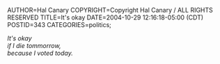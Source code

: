 AUTHOR=Hal Canary
COPYRIGHT=Copyright Hal Canary / ALL RIGHTS RESERVED
TITLE=It's okay
DATE=2004-10-29 12:16:18-05:00 (CDT)
POSTID=343
CATEGORIES=politics;

_It's okay  
if I die tommorrow,  
because I voted today._
